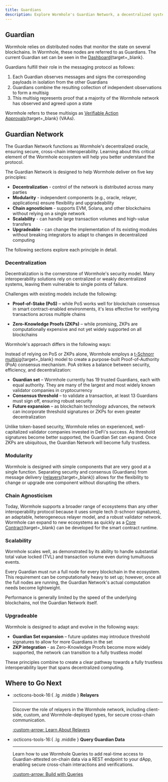 ```yaml
---
title: Guardians
description: Explore Wormhole's Guardian Network, a decentralized system for secure, scalable cross-chain communication across various blockchain ecosystems.
---
```


## Guardian

Wormhole relies on distributed nodes that monitor the state on several blockchains. In Wormhole, these nodes are referred to as Guardians. The current Guardian set can be seen in the [Dashboard](https://wormhole-foundation.github.io/wormhole-dashboard/#/?endpoint=Mainnet){target=\_blank}.

Guardians fulfill their role in the messaging protocol as follows: 

1. Each Guardian observes messages and signs the corresponding payloads in isolation from the other Guardians
2. Guardians combine the resulting collection of independent observations to form a multisig
3. This multisig represents proof that a majority of the Wormhole network has observed and agreed upon a state

Wormhole refers to these multisigs as [Verifiable Action Approvals](/docs/learn/infrastructure/vaas/){target=\_blank} (VAAs).

## Guardian Network

The Guardian Network functions as Wormhole's decentralized oracle, ensuring secure, cross-chain interoperability. Learning about this critical element of the Wormhole ecosystem will help you better understand the protocol. 

The Guardian Network is designed to help Wormhole deliver on five key principles:

- **Decentralization** - control of the network is distributed across many parties
- **Modularity** - independent components (e.g., oracle, relayer, applications) ensure flexibility and upgradeability
- **Chain agnosticism** - supports EVM, Solana, and other blockchains without relying on a single network
- **Scalability** - can handle large transaction volumes and high-value transfers
- **Upgradeable** - can change the implementation of its existing modules without breaking integrators to adapt to changes in decentralized computing

The following sections explore each principle in detail. 

### Decentralization

Decentralization is the cornerstone of Wormhole's security model. Many interoperability solutions rely on centralized or weakly decentralized systems, leaving them vulnerable to single points of failure. 

Challenges with existing models include the following:

- **Proof-of-Stake (PoS)** – while PoS works well for blockchain consensus in smart contract-enabled environments, it's less effective for verifying transactions across multiple chains

- **Zero-Knowledge Proofs (ZKPs)** – while promising, ZKPs are computationally expensive and not yet widely supported on all blockchains

Wormhole's approach differs in the following ways:

Instead of relying on PoS or ZKPs alone, Wormhole employs a [t-Schnorr multisig](https://en.wikipedia.org/wiki/Schnorr_signature){target=\_blank} model to create a purpose-built Proof-of-Authority (PoA) consensus mechanism. PoA strikes a balance between security, efficiency, and decentralization:

- **Guardian set** – Wormhole currently has 19 trusted Guardians, each with equal authority. They are many of the largest and most widely known validator companies in cryptocurrency
- **Consensus threshold** – to validate a transaction, at least 13 Guardians must sign off, ensuring robust security
- **Future expansion** – as blockchain technology advances, the network can incorporate threshold signatures or ZKPs for even greater decentralization

Unlike token-based security, Wormhole relies on experienced, well-capitalized validator companies invested in DeFi's success. As threshold signatures become better supported, the Guardian Set can expand. Once ZKPs are ubiquitous, the Guardian Network will become fully trustless.

### Modularity

Wormhole is designed with simple components that are very good at a single function. Separating security and consensus (Guardians) from message delivery ([relayers](/docs/learn/infrastructure/relayer/){target=\_blank}) allows for the flexibility to change or upgrade one component without disrupting the others.

### Chain Agnosticism

Today, Wormhole supports a broader range of ecosystems than any other interoperability protocol because it uses simple tech (t-schnorr signatures), an adaptable, heterogeneous relayer model, and a robust validator network. Wormhole can expand to new ecosystems as quickly as a [Core Contract](/docs/learn/infrastructure/core-contracts/){target=\_blank} can be developed for the smart contract runtime.

### Scalability

Wormhole scales well, as demonstrated by its ability to handle substantial total value locked (TVL) and transaction volume even during tumultuous events.

Every Guardian must run a full node for every blockchain in the ecosystem. This requirement can be computationally heavy to set up; however, once all the full nodes are running, the Guardian Network's actual computation needs become lightweight. 

Performance is generally limited by the speed of the underlying blockchains, not the Guardian Network itself.

### Upgradeable

Wormhole is designed to adapt and evolve in the following ways:

- **Guardian Set expansion** – future updates may introduce threshold signatures to allow for more Guardians in the set
- **ZKP integration** - as Zero-Knowledge Proofs become more widely supported, the network can transition to a fully trustless model

These principles combine to create a clear pathway towards a fully trustless interoperability layer that spans decentralized computing.

## Where to Go Next

<div class="grid cards" markdown>

-   :octicons-book-16:{ .lg .middle } **Relayers**

    ---

    Discover the role of relayers in the Wormhole network, including client-side, custom, and Wormhole-deployed types, for secure cross-chain communication.

    [:custom-arrow: Learn About Relayers](/docs/learn/infrastructure/relayer/)

- :octicons-tools-16:{ .lg .middle } **Query Guardian Data**

    ---

    Learn how to use Wormhole Queries to add real-time access to Guardian-attested on-chain data via a REST endpoint to your dApp, enabling secure cross-chain interactions and verifications.

    [:custom-arrow: Build with Queries](/docs/build/queries/overview/)

</div>
